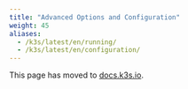 ```yaml
---
title: "Advanced Options and Configuration"
weight: 45
aliases:
  - /k3s/latest/en/running/
  - /k3s/latest/en/configuration/
---
```


This page has moved to [docs.k3s.io](https://docs.k3s.io/advanced).